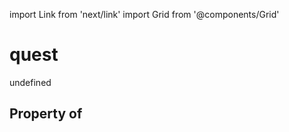 import Link from 'next/link'
import Grid from '@components/Grid'

# quest

undefined

## Property of



